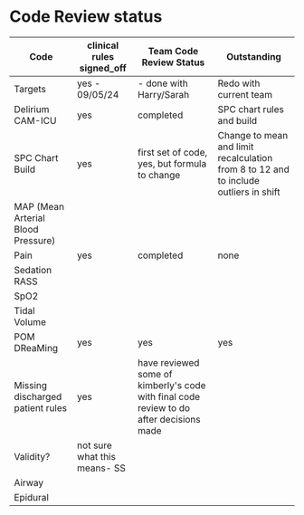 # Code Review status 


Code|clinical rules signed_off|Team Code Review Status|Outstanding|
|---|---|---|---|
Targets|yes - 09/05/24|- done with Harry/Sarah|Redo with current team||
Delirium CAM-ICU |yes|completed|SPC chart rules and build|
SPC Chart Build|yes|first set of code, yes, but formula to change|Change to mean and limit recalculation from 8 to 12 and to include outliers in shift
MAP (Mean Arterial Blood Pressure)||||
Pain|yes|completed|none|
Sedation RASS||||
SpO2||||
Tidal Volume||||
POM DReaMing|yes|yes|yes|SPC chart rules review|
Missing discharged patient rules|yes|have reviewed some of kimberly's code with final code review to do after decisions made|||Some decisions to be made regarding patients of unit temporarily|
Validity?|not sure what this means- SS||||
Airway|||||
Epidural|||||
